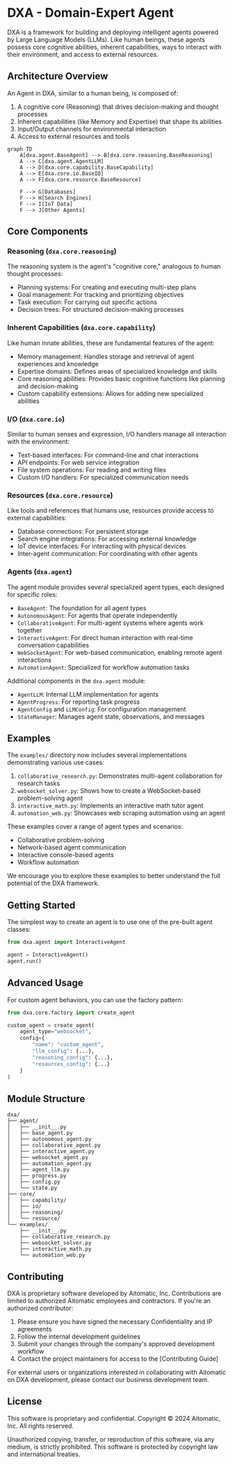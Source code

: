 # DXA - Domain-Expert Agent

DXA is a framework for building and deploying intelligent agents powered by Large Language Models (LLMs). Like human beings, these agents possess core cognitive abilities, inherent capabilities, ways to interact with their environment, and access to external resources.

## Architecture Overview

An Agent in DXA, similar to a human being, is composed of:
1. A cognitive core (Reasoning) that drives decision-making and thought processes
2. Inherent capabilities (like Memory and Expertise) that shape its abilities
3. Input/Output channels for environmental interaction
4. Access to external resources and tools

```mermaid
graph TD
    A[dxa.agent.BaseAgent] --> B[dxa.core.reasoning.BaseReasoning]
    A --> C[dxa.agent.AgentLLM]
    A --> D[dxa.core.capability.BaseCapability]
    A --> E[dxa.core.io.BaseIO]
    A --> F[dxa.core.resource.BaseResource]
    
    F --> G[Databases]
    F --> H[Search Engines]
    F --> I[IoT Data]
    F --> J[Other Agents]
```

## Core Components

### Reasoning (`dxa.core.reasoning`)
The reasoning system is the agent's "cognitive core," analogous to human thought processes:
- Planning systems: For creating and executing multi-step plans
- Goal management: For tracking and prioritizing objectives
- Task execution: For carrying out specific actions
- Decision trees: For structured decision-making processes

### Inherent Capabilities (`dxa.core.capability`)
Like human innate abilities, these are fundamental features of the agent:
- Memory management: Handles storage and retrieval of agent experiences and knowledge
- Expertise domains: Defines areas of specialized knowledge and skills
- Core reasoning abilities: Provides basic cognitive functions like planning and decision-making
- Custom capability extensions: Allows for adding new specialized abilities

### I/O (`dxa.core.io`)
Similar to human senses and expression, I/O handlers manage all interaction with the environment:
- Text-based interfaces: For command-line and chat interactions
- API endpoints: For web service integration
- File system operations: For reading and writing files
- Custom I/O handlers: For specialized communication needs

### Resources (`dxa.core.resource`)
Like tools and references that humans use, resources provide access to external capabilities:
- Database connections: For persistent storage
- Search engine integrations: For accessing external knowledge
- IoT device interfaces: For interacting with physical devices
- Inter-agent communication: For coordinating with other agents

### Agents (`dxa.agent`)
The agent module provides several specialized agent types, each designed for specific roles:
- `BaseAgent`: The foundation for all agent types
- `AutonomousAgent`: For agents that operate independently
- `CollaborativeAgent`: For multi-agent systems where agents work together
- `InteractiveAgent`: For direct human interaction with real-time conversation capabilities
- `WebSocketAgent`: For web-based communication, enabling remote agent interactions
- `AutomationAgent`: Specialized for workflow automation tasks

Additional components in the `dxa.agent` module:
- `AgentLLM`: Internal LLM implementation for agents
- `AgentProgress`: For reporting task progress
- `AgentConfig` and `LLMConfig`: For configuration management
- `StateManager`: Manages agent state, observations, and messages

## Examples

The `examples/` directory now includes several implementations demonstrating various use cases:

1. `collaborative_research.py`: Demonstrates multi-agent collaboration for research tasks
2. `websocket_solver.py`: Shows how to create a WebSocket-based problem-solving agent
3. `interactive_math.py`: Implements an interactive math tutor agent
4. `automation_web.py`: Showcases web scraping automation using an agent

These examples cover a range of agent types and scenarios:

- Collaborative problem-solving
- Network-based agent communication
- Interactive console-based agents
- Workflow automation

We encourage you to explore these examples to better understand the full potential of the DXA framework.

## Getting Started

The simplest way to create an agent is to use one of the pre-built agent classes:

```python
from dxa.agent import InteractiveAgent

agent = InteractiveAgent()
agent.run()
```

## Advanced Usage

For custom agent behaviors, you can use the factory pattern:

```python
from dxa.core.factory import create_agent

custom_agent = create_agent(
    agent_type="websocket",
    config={
        "name": "custom_agent",
        "llm_config": {...},
        "reasoning_config": {...},
        "resources_config": {...}
    }
)
```

## Module Structure

```
dxa/
├── agent/
│   ├── __init__.py
│   ├── base_agent.py
│   ├── autonomous_agent.py
│   ├── collaborative_agent.py
│   ├── interactive_agent.py
│   ├── websocket_agent.py
│   ├── automation_agent.py
│   ├── agent_llm.py
│   ├── progress.py
│   ├── config.py
│   └── state.py
├── core/
│   ├── capability/
│   ├── io/
│   ├── reasoning/
│   └── resource/
└── examples/
    ├── __init__.py
    ├── collaborative_research.py
    ├── websocket_solver.py
    ├── interactive_math.py
    └── automation_web.py
```

## Contributing

DXA is proprietary software developed by Aitomatic, Inc. Contributions are limited to authorized Aitomatic employees and contractors. If you're an authorized contributor:

1. Please ensure you have signed the necessary Confidentiality and IP agreements
2. Follow the internal development guidelines
3. Submit your changes through the company's approved development workflow
4. Contact the project maintainers for access to the [Contributing Guide]

For external users or organizations interested in collaborating with Aitomatic on DXA development, please contact our business development team.

## License

This software is proprietary and confidential. Copyright © 2024 Aitomatic, Inc. All rights reserved.

Unauthorized copying, transfer, or reproduction of this software, via any medium, is strictly prohibited. This software is protected by copyright law and international treaties.